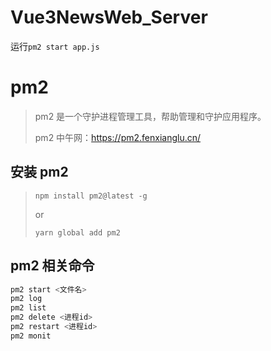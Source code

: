 # Vue3NewsWeb_Server

运行`pm2 start app.js`

# pm2

> pm2 是一个守护进程管理工具，帮助管理和守护应用程序。
>
> pm2 中午网：https://pm2.fenxianglu.cn/

## 安装 pm2

> `npm install pm2@latest -g`
>
> or
>
> `yarn global add pm2`

## pm2 相关命令

```sh
pm2 start <文件名>
pm2 log
pm2 list
pm2 delete <进程id>
pm2 restart <进程id>
pm2 monit
```
